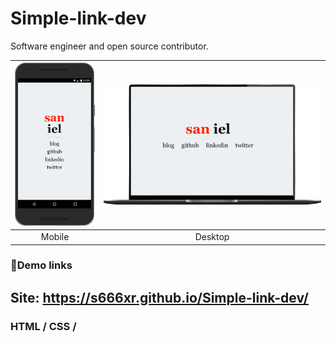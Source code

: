 # Simple-link-dev
Software engineer and open source contributor.

| <img src="https://github.com/s666xr/Simple-link-dev/blob/fd4071ccfca5b7d9835f3b479042a265c5b72876/mob.png" width="200"/>| <img src="https://github.com/s666xr/Simple-link-dev/blob/fd4071ccfca5b7d9835f3b479042a265c5b72876/pc.png" width="600"/>
|:---:|:---:|
| Mobile | Desktop | 

### 🔗Demo links
## **Site:** https://s666xr.github.io/Simple-link-dev/

### HTML / CSS /
